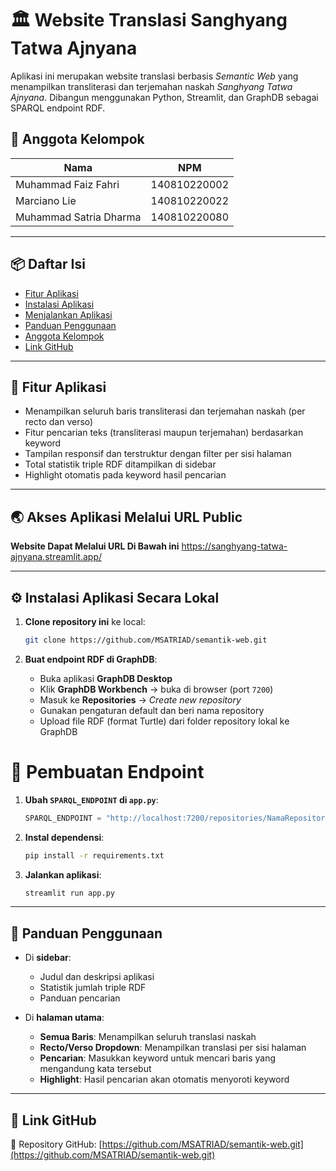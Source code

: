 
# 🏛️ Website Translasi Sanghyang Tatwa Ajnyana

Aplikasi ini merupakan website translasi berbasis *Semantic Web* yang menampilkan transliterasi dan terjemahan naskah *Sanghyang Tatwa Ajnyana*. Dibangun menggunakan Python, Streamlit, dan GraphDB sebagai SPARQL endpoint RDF.

## 👥 Anggota Kelompok

| Nama                    | NPM           |
|-------------------------|---------------|
| Muhammad Faiz Fahri     | 140810220002  |
| Marciano Lie            | 140810220022  |
| Muhammad Satria Dharma  | 140810220080  |

---

## 📦 Daftar Isi

- [Fitur Aplikasi](#fitur-aplikasi)
- [Instalasi Aplikasi](#instalasi-aplikasi)
- [Menjalankan Aplikasi](#menjalankan-aplikasi)
- [Panduan Penggunaan](#panduan-penggunaan)
- [Anggota Kelompok](#anggota-kelompok)
- [Link GitHub](#link-github)

---

## 🧩 Fitur Aplikasi

- Menampilkan seluruh baris transliterasi dan terjemahan naskah (per recto dan verso)
- Fitur pencarian teks (transliterasi maupun terjemahan) berdasarkan keyword
- Tampilan responsif dan terstruktur dengan filter per sisi halaman
- Total statistik triple RDF ditampilkan di sidebar
- Highlight otomatis pada keyword hasil pencarian

---

## 🌏 Akses Aplikasi Melalui URL Public

**Website Dapat Melalui URL Di Bawah ini**
https://sanghyang-tatwa-ajnyana.streamlit.app/

---

## ⚙️ Instalasi Aplikasi Secara Lokal

1. **Clone repository ini** ke local:
   ```bash
   git clone https://github.com/MSATRIAD/semantik-web.git
   ```

2. **Buat endpoint RDF di GraphDB**:
   - Buka aplikasi **GraphDB Desktop**
   - Klik **GraphDB Workbench** → buka di browser (port `7200`)
   - Masuk ke **Repositories** → *Create new repository*
   - Gunakan pengaturan default dan beri nama repository
   - Upload file RDF (format Turtle) dari folder repository lokal ke GraphDB

# 🚀 Pembuatan Endpoint

1. **Ubah `SPARQL_ENDPOINT` di `app.py`**:
   ```python
   SPARQL_ENDPOINT = "http://localhost:7200/repositories/NamaRepository"
   ```

2. **Instal dependensi**:
   ```bash
   pip install -r requirements.txt
   ```

3. **Jalankan aplikasi**:
   ```bash
   streamlit run app.py
   ```

---

## 🧭 Panduan Penggunaan

- Di **sidebar**:
  - Judul dan deskripsi aplikasi
  - Statistik jumlah triple RDF
  - Panduan pencarian

- Di **halaman utama**:
  - **Semua Baris**: Menampilkan seluruh translasi naskah
  - **Recto/Verso Dropdown**: Menampilkan translasi per sisi halaman
  - **Pencarian**: Masukkan keyword untuk mencari baris yang mengandung kata tersebut
  - **Highlight**: Hasil pencarian akan otomatis menyoroti keyword

---

## 🔗 Link GitHub

📁 Repository GitHub: [https://github.com/MSATRIAD/semantik-web.git](https://github.com/MSATRIAD/semantik-web.git)
